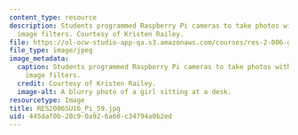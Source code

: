 ```yaml
---
content_type: resource
description: Students programmed Raspberry Pi cameras to take photos with different
  image filters. Courtesy of Kristen Railey.
file: https://ol-ocw-studio-app-qa.s3.amazonaws.com/courses/res-2-006-girls-who-build-cameras-summer-2016/445daf0b28c90a926a60c34794a0b2ed_RES2006SU16_Pi_59.jpg
file_type: image/jpeg
image_metadata:
  caption: Students programmed Raspberry Pi cameras to take photos with different
    image filters.
  credit: Courtesy of Kristen Railey.
  image-alt: A blurry photo of a girl sitting at a desk.
resourcetype: Image
title: RES2006SU16_Pi_59.jpg
uid: 445daf0b-28c9-0a92-6a60-c34794a0b2ed
---
```

